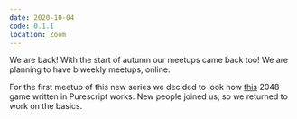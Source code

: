 ```yaml
---
date: 2020-10-04
code: 0.1.1
location: Zoom
---
```


We are back! With the start of autumn our meetups came back too! We are planning to have biweekly meetups, online.

For the first meetup of this new series we decided to look how [this](https://github.com/MeetLambda/2048) 2048 game written in Purescript works. New people joined us, so we returned to work on the basics.